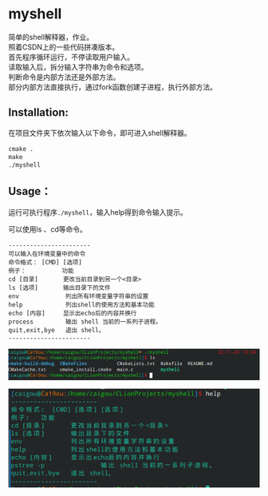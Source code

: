 # myshell

简单的shell解释器，作业。<br>
照着CSDN上的一些代码拼凑版本。<br>
首先程序循环运行，不停读取用户输入。<br>
读取输入后，拆分输入字符串为命令和选项。<br>
判断命令是内部方法还是外部方法。<br>
部分内部方法直接执行，通过fork函数创建子进程，执行外部方法。


## Installation:

在项目文件夹下依次输入以下命令，即可进入shell解释器。

```
cmake .
make 
./myshell
```

## Usage：

运行可执行程序`./myshell`，输入help得到命令输入提示。

可以使用ls 、cd等命令。

```
-----------------------
可以输入在环境变量中的命令
命令格式： [CMD] [选项]
例子：          功能
cd [目录]       更改当前目录到另一个<目录>
ls [选项]       输出目录下的文件
env             列出所有环境变量字符串的设置
help            列出shell的使用方法和基本功能
echo [内容]     显示出echo后的内容并换行
process         输出 shell 当前的一系列子进程。
quit,exit,bye   退出 shell。
-----------------------
```

![image-20221125185447894](./img/1.png)

![image-20221125185523595](./img/2.png)


